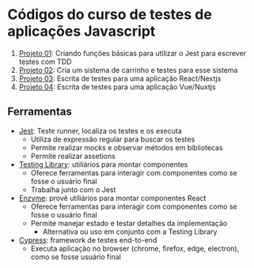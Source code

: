 # Códigos do curso de testes de aplicações Javascript

1. [Projeto 01](projeto01/): Criando funções básicas para utilizar o Jest para escrever testes com TDD
2. [Projeto 02](projeto02/): Cria um sistema de carrinho e testes para esse sistema
3. [Projeto 03](projeto03/): Escrita de testes para uma aplicação React/Nextjs
4. [Projeto 04](projeto04/): Escrita de testes para uma aplicação Vue/Nuxtjs

## Ferramentas

-   [Jest](https://jestjs.io/): Teste runner, localiza os testes e os executa
    -   Utiliza de expressão regular para buscar os testes
    -   Permite realizar mocks e observar métodos em bibliotecas
    -   Permite realizar assetions
-   [Testing Library](https://testing-library.com/): utiliários para montar componentes
    -   Oferece ferramentas para interagir com componentes como se fosse o usuário final
    -   Trabalha junto com o Jest
-   [Enzyme](https://enzymejs.github.io/enzyme/): provê utiliários para montar componentes React
    -   Oferece ferramentas para interagir com componentes como se fosse o usuário final
    -   Permite manejar estado e testar detalhes da implementação
        -   Alternativa ou uso em conjunto com a Testing Library
-   [Cypress](https://www.cypress.io/): framework de testes end-to-end
    -   Executa aplicação no browser (chrome, firefox, edge, electron), como se fosse usuário final
